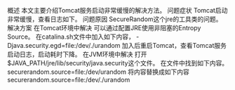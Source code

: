 概述
本文主要介绍Tomcat服务启动非常缓慢的解决方法。
问题症状
Tomcat启动非常缓慢，查看日志如下。
问题原因
SecureRandom这个jre的工具类的问题。
解决方案
在Tomcat环境中解决
可以通过配置JRE使用非阻塞的Entropy Source。
在catalina.sh文件中加入如下内容，
-Djava.security.egd=file:/dev/./urandom
加入后重启Tomcat，查看Tomcat服务启动日志，启动耗时下降。
在JVM环境中解决
打开 $JAVA_PATH/jre/lib/security/java.security这个文件。
在文件中找到如下内容。
securerandom.source=file:/dev/urandom
将内容替换成如下内容
securerandom.source=file:/dev/./urandom